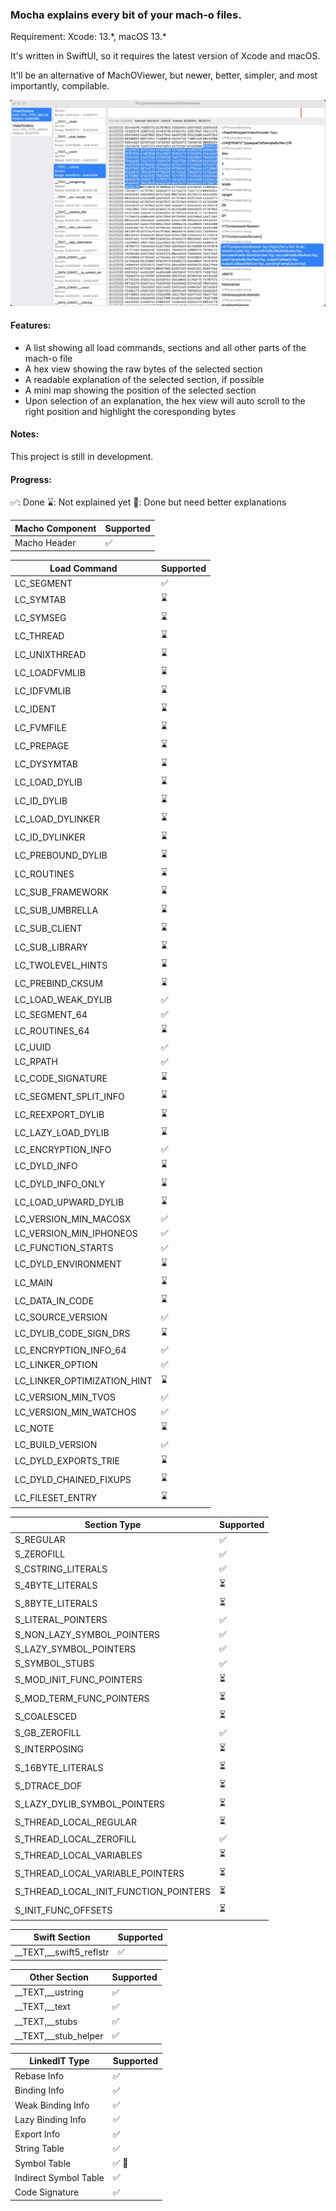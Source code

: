 ### Mocha explains every bit of your mach-o files.

Requirement:
Xcode: 13.\*, macOS 13.\*

It's written in SwiftUI, so it requires the latest version of Xcode and macOS.

It'll be an alternative of MachOViewer, but newer, better, simpler, and most importantly, compilable.

![example](./README_ASSETS/example.jpg)

#### Features:
- A list showing all load commands, sections and all other parts of the mach-o file
- A hex view showing the raw bytes of the selected section
- A readable explanation of the selected section, if possible
- A mini map showing the position of the selected section
- Upon selection of an explanation, the hex view will auto scroll to the right position and highlight the coresponding bytes

#### Notes:
This project is still in development.


#### Progress:

✅: Done
⌛️: Not explained yet
🔨: Done but need better explanations

|  Macho Component   | Supported  |
|  ----  | ----  |
| Macho Header  | ✅ |

|  Load Command   | Supported  |
|  ----  | ----  |
| LC_SEGMENT | ✅ |        
| LC_SYMTAB | ⌛️ |        
| LC_SYMSEG | ⌛️ |        
| LC_THREAD | ⌛️ |        
| LC_UNIXTHREAD | ⌛️ |        
| LC_LOADFVMLIB | ⌛️ |        
| LC_IDFVMLIB | ⌛️ |        
| LC_IDENT | ⌛️ |        
| LC_FVMFILE | ⌛️ |        
| LC_PREPAGE | ⌛️ |        
| LC_DYSYMTAB | ⌛️ |        
| LC_LOAD_DYLIB | ⌛️ |        
| LC_ID_DYLIB | ⌛️ |        
| LC_LOAD_DYLINKER | ⌛️ |        
| LC_ID_DYLINKER | ⌛️ |        
| LC_PREBOUND_DYLIB | ⌛️ |        
| LC_ROUTINES | ⌛️ |        
| LC_SUB_FRAMEWORK | ⌛️ |        
| LC_SUB_UMBRELLA | ⌛️ |        
| LC_SUB_CLIENT | ⌛️ |        
| LC_SUB_LIBRARY | ⌛️ |        
| LC_TWOLEVEL_HINTS | ⌛️ |        
| LC_PREBIND_CKSUM | ⌛️ |        
| LC_LOAD_WEAK_DYLIB | ✅ |        
| LC_SEGMENT_64 | ✅ |        
| LC_ROUTINES_64 | ⌛️ |        
| LC_UUID | ✅ |        
| LC_RPATH | ✅ |        
| LC_CODE_SIGNATURE | ⌛️ |        
| LC_SEGMENT_SPLIT_INFO | ⌛️ |        
| LC_REEXPORT_DYLIB | ⌛️ |        
| LC_LAZY_LOAD_DYLIB | ⌛️ |        
| LC_ENCRYPTION_INFO | ✅ |        
| LC_DYLD_INFO | ⌛️ |        
| LC_DYLD_INFO_ONLY | ⌛️ |        
| LC_LOAD_UPWARD_DYLIB | ⌛️ |        
| LC_VERSION_MIN_MACOSX | ✅ |        
| LC_VERSION_MIN_IPHONEOS | ✅ |        
| LC_FUNCTION_STARTS | ✅ |        
| LC_DYLD_ENVIRONMENT | ⌛️ |        
| LC_MAIN | ⌛️ |        
| LC_DATA_IN_CODE | ⌛️ |        
| LC_SOURCE_VERSION | ✅ |        
| LC_DYLIB_CODE_SIGN_DRS | ⌛️ |        
| LC_ENCRYPTION_INFO_64 | ✅ |        
| LC_LINKER_OPTION | ✅ |        
| LC_LINKER_OPTIMIZATION_HINT | ⌛️ |        
| LC_VERSION_MIN_TVOS | ✅ |        
| LC_VERSION_MIN_WATCHOS | ✅ |        
| LC_NOTE | ⌛️ |        
| LC_BUILD_VERSION | ✅ |        
| LC_DYLD_EXPORTS_TRIE | ⌛️ |        
| LC_DYLD_CHAINED_FIXUPS | ⌛️ |        
| LC_FILESET_ENTRY | ⌛️ |

| Section Type | Supported |
|  ----  | ----  |
| S_REGULAR | ✅ |
| S_ZEROFILL | ✅ |
| S_CSTRING_LITERALS | ✅ |
| S_4BYTE_LITERALS | ⏳ |
| S_8BYTE_LITERALS | ⏳ |
| S_LITERAL_POINTERS | ✅ |
| S_NON_LAZY_SYMBOL_POINTERS | ✅ |
| S_LAZY_SYMBOL_POINTERS | ✅ |
| S_SYMBOL_STUBS | ✅ |
| S_MOD_INIT_FUNC_POINTERS | ⏳ |
| S_MOD_TERM_FUNC_POINTERS | ⏳ |
| S_COALESCED | ⏳ |
| S_GB_ZEROFILL | ✅ |
| S_INTERPOSING | ⏳ |
| S_16BYTE_LITERALS | ⏳ |
| S_DTRACE_DOF | ⏳ |
| S_LAZY_DYLIB_SYMBOL_POINTERS | ⏳ |
| S_THREAD_LOCAL_REGULAR | ⏳ |
| S_THREAD_LOCAL_ZEROFILL | ✅ |
| S_THREAD_LOCAL_VARIABLES | ⏳ |
| S_THREAD_LOCAL_VARIABLE_POINTERS | ⏳ |
| S_THREAD_LOCAL_INIT_FUNCTION_POINTERS | ⏳ |
| S_INIT_FUNC_OFFSETS  | ⏳ |

| Swift Section | Supported |
|  ----  | ----  |
| \_\_TEXT,\_\_swift5_reflstr  | ✅ |

<!--| Objective-C Section | Supported |-->
<!--|  ----  | ----  |-->
<!--| \_\_TEXT,\_\_ustring  | ✅ |-->

| Other Section | Supported |
|  ----  | ----  |
| \_\_TEXT,\_\_ustring  | ✅ |
| \_\_TEXT,\_\_text  | ✅ |
| \_\_TEXT,\_\_stubs  | ✅ |
| \_\_TEXT,\_\_stub_helper  | ✅ |


| LinkedIT Type   | Supported  |
|  ----  | ----  |
| Rebase Info  | ✅ |
| Binding Info  | ✅ |
| Weak Binding Info  | ✅ |
| Lazy Binding Info  | ✅ |
| Export Info  | ✅ |
| String Table  | ✅ |
| Symbol Table  | ✅ 🔨 |
| Indirect Symbol Table  | ✅ |
| Code Signature  | ✅ |
